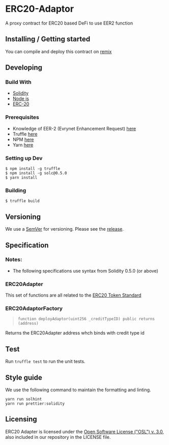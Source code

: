# ERC20-Adaptor
A proxy contract for ERC20 based DeFi to use EER2 function
## Installing / Getting started
You can compile and deploy this contract on [remix](https://remix.ethereum.org/#optimize=false&evmVersion=null)
## Developing
### Build With
- [Solidity](https://solidity.readthedocs.io/en/v0.5.0/index.html#)
- [Node js](https://nodejs.org/en/docs/)
- [ERC-20](https://eips.ethereum.org/EIPS/eip-20)
### Prerequisites
- Knowledge of EER-2 (Evrynet Enhancement Request) [here](https://github.com/evrynetlabs/credit-contract)
- Truffle [here](https://www.trufflesuite.com/docs/truffle/getting-started/installation)
- NPM [here](https://www.npmjs.com/)
- Yarn [here](https://yarnpkg.com/)
### Setting up Dev
```
$ npm install -g truffle 
$ npm install -g solc@0.5.0 
$ yarn install
```
### Building
```
$ truffle build
```

## Versioning
We use a [SemVer](https://semver.org/) for versioning. Please see the [release](https://github.com/Evrynetlabs/ERC20-Adaptor/releases).

## Specification
### Notes:
- The following specifications use syntax from Solidity 0.5.0 (or above)

### ERC20Adapter
This set of functions are all related to the [ERC20 Token Standard](https://eips.ethereum.org/EIPS/eip-20)

### ERC20AdaptorFactory
> `function deployAdaptor(uint256 _creditTypeID) public returns (address)`


Returns the ERC20Adapter address whch binds with credit type id

## Test
Run `truffle test` to run the unit tests.

## Style guide
We use the following command to maintain the formatting and linting.
```
yarn run solhint
yarn run prettier:solidity
```

## Licensing
ERC20 Adapter is licensed under the [Open Software License ("OSL") v. 3.0](https://opensource.org/licenses/OSL-3.0), also included in our repository in the LICENSE file.